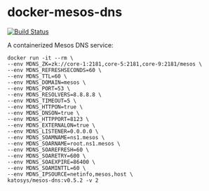 # docker-mesos-dns

[![Build Status](https://travis-ci.org/katosys/docker-mesos-dns.svg?branch=master)](https://travis-ci.org/katosys/docker-mesos-dns)

A containerized Mesos DNS service:

```
docker run -it --rm \
--env MDNS_ZK=zk://core-1:2181,core-5:2181,core-9:2181/mesos \
--env MDNS_REFRESHSECONDS=60 \
--env MDNS_TTL=60 \
--env MDNS_DOMAIN=mesos \
--env MDNS_PORT=53 \
--env MDNS_RESOLVERS=8.8.8.8 \
--env MDNS_TIMEOUT=5 \
--env MDNS_HTTPON=true \
--env MDNS_DNSON=true \
--env MDNS_HTTPPORT=8123 \
--env MDNS_EXTERNALON=true \
--env MDNS_LISTENER=0.0.0.0 \
--env MDNS_SOAMNAME=ns1.mesos \
--env MDNS_SOARNAME=root.ns1.mesos \
--env MDNS_SOAREFRESH=60 \
--env MDNS_SOARETRY=600 \
--env MDNS_SOAEXPIRE=86400 \
--env MDNS_SOAMINTTL=60 \
--env MDNS_IPSOURCE=netinfo,mesos,host \
katosys/mesos-dns:v0.5.2 -v 2
```
